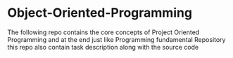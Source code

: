 # Object-Oriented-Programming
The following repo contains the core concepts of Project Oriented Programming and at the end just like Programming fundamental Repository this repo also contain task description along with the source code
